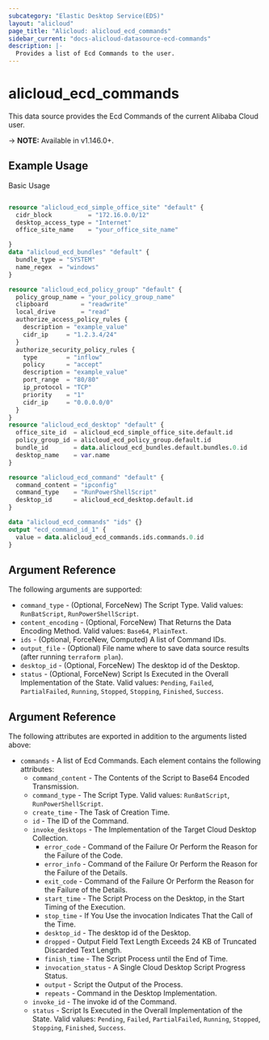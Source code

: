 ```yaml
---
subcategory: "Elastic Desktop Service(EDS)"
layout: "alicloud"
page_title: "Alicloud: alicloud_ecd_commands"
sidebar_current: "docs-alicloud-datasource-ecd-commands"
description: |-
  Provides a list of Ecd Commands to the user.
---
```


# alicloud\_ecd\_commands

This data source provides the Ecd Commands of the current Alibaba Cloud user.

-> **NOTE:** Available in v1.146.0+.

## Example Usage

Basic Usage

```terraform

resource "alicloud_ecd_simple_office_site" "default" {
  cidr_block          = "172.16.0.0/12"
  desktop_access_type = "Internet"
  office_site_name    = "your_office_site_name"

}
data "alicloud_ecd_bundles" "default" {
  bundle_type = "SYSTEM"
  name_regex  = "windows"
}

resource "alicloud_ecd_policy_group" "default" {
  policy_group_name = "your_policy_group_name"
  clipboard         = "readwrite"
  local_drive       = "read"
  authorize_access_policy_rules {
    description = "example_value"
    cidr_ip     = "1.2.3.4/24"
  }
  authorize_security_policy_rules {
    type        = "inflow"
    policy      = "accept"
    description = "example_value"
    port_range  = "80/80"
    ip_protocol = "TCP"
    priority    = "1"
    cidr_ip     = "0.0.0.0/0"
  }
}
resource "alicloud_ecd_desktop" "default" {
  office_site_id  = alicloud_ecd_simple_office_site.default.id
  policy_group_id = alicloud_ecd_policy_group.default.id
  bundle_id       = data.alicloud_ecd_bundles.default.bundles.0.id
  desktop_name    = var.name
}

resource "alicloud_ecd_command" "default" {
  command_content = "ipconfig"
  command_type    = "RunPowerShellScript"
  desktop_id      = alicloud_ecd_desktop.default.id
}

data "alicloud_ecd_commands" "ids" {}
output "ecd_command_id_1" {
  value = data.alicloud_ecd_commands.ids.commands.0.id
}

```

## Argument Reference

The following arguments are supported:

* `command_type` - (Optional, ForceNew) The Script Type. Valid values: `RunBatScript`, `RunPowerShellScript`.
* `content_encoding` - (Optional, ForceNew) That Returns the Data Encoding Method. Valid values: `Base64`, `PlainText`.
* `ids` - (Optional, ForceNew, Computed)  A list of Command IDs.
* `output_file` - (Optional) File name where to save data source results (after running `terraform plan`).
* `desktop_id` - (Optional, ForceNew) The desktop id of the Desktop.
* `status` - (Optional, ForceNew) Script Is Executed in the Overall Implementation of the State. Valid values: `Pending`, `Failed`, `PartialFailed`, `Running`, `Stopped`, `Stopping`, `Finished`, `Success`.

## Argument Reference

The following attributes are exported in addition to the arguments listed above:

* `commands` - A list of Ecd Commands. Each element contains the following attributes:
	* `command_content` - The Contents of the Script to Base64 Encoded Transmission.
	* `command_type` - The Script Type. Valid values: `RunBatScript`, `RunPowerShellScript`.
	* `create_time` - The Task of Creation Time.
	* `id` - The ID of the Command.
	* `invoke_desktops` - The Implementation of the Target Cloud Desktop Collection.
		* `error_code` - Command of the Failure Or Perform the Reason for the Failure of the Code.
		* `error_info` - Command of the Failure Or Perform the Reason for the Failure of the Details.
		* `exit_code` - Command of the Failure Or Perform the Reason for the Failure of the Details.
		* `start_time` - The Script Process on the Desktop, in the Start Timing of the Execution.
		* `stop_time` - If You Use the invocation Indicates That the Call of the Time.
		* `desktop_id` - The desktop id of the Desktop.
		* `dropped` - Output Field Text Length Exceeds 24 KB of Truncated Discarded Text Length.
		* `finish_time` - The Script Process until the End of Time.
		* `invocation_status` - A Single Cloud Desktop Script Progress Status.
		* `output` - Script the Output of the Process.
		* `repeats` - Command in the Desktop Implementation.
	* `invoke_id` - The invoke id of the Command.
	* `status` - Script Is Executed in the Overall Implementation of the State. Valid values: `Pending`, `Failed`, `PartialFailed`, `Running`, `Stopped`, `Stopping`, `Finished`, `Success`.